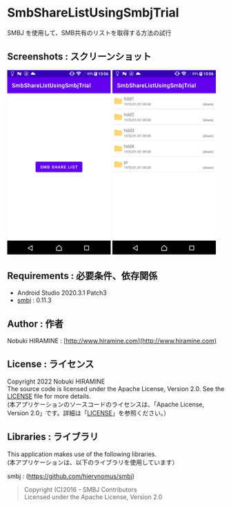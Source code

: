 # SmbShareListUsingSmbjTrial
SMBJ を使用して、SMB共有のリストを取得する方法の試行

## Screenshots : スクリーンショット
<kbd><img src="images/screenshot01.png" width="240"/></kbd> <kbd><img src="images/screenshot02.png" width="240" alt="Screenshot"/></kbd>

## Requirements : 必要条件、依存関係
- Android Studio 2020.3.1 Patch3
- [smbj](https://github.com/hierynomus/smbj) : 0.11.3

## Author : 作者
Nobuki HIRAMINE : [http://www.hiramine.com](http://www.hiramine.com)

## License : ライセンス
Copyright 2022 Nobuki HIRAMINE  
The source code is licensed under the Apache License, Version 2.0.
See the [LICENSE](LICENSE) file for more details.  
(本アプリケーションのソースコードのライセンスは、「Apache License, Version 2.0」です。詳細は「[LICENSE](LICENSE)」を参照ください。）


## Libraries : ライブラリ
This application makes use of the following libraries.  
(本アプリケーションは、以下のライブラリを使用しています）

smbj : (https://github.com/hierynomus/smbj)
> Copyright (C)2016 - SMBJ Contributors  
> Licensed under the Apache License, Version 2.0
